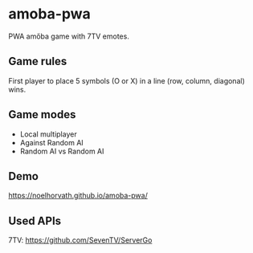 # amoba-pwa
PWA amőba game with 7TV emotes.

## Game rules
First player to place 5 symbols (O or X) in a line (row, column, diagonal) wins.

## Game modes
- Local multiplayer
- Against Random AI
- Random AI vs Random AI

## Demo
https://noelhorvath.github.io/amoba-pwa/

## Used APIs
7TV: https://github.com/SevenTV/ServerGo
